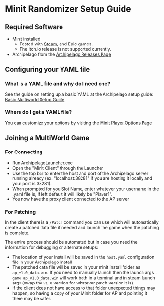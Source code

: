 # Minit Randomizer Setup Guide

## Required Software

- Minit installed
	- Tested with [Steam](https://store.steampowered.com/app/609490/Minit/), and Epic games.
	- The itch.io release is not supported currently.
- Archipelago from the [Archipelago Releases Page](https://github.com/ArchipelagoMW/Archipelago/releases)

## Configuring your YAML file

### What is a YAML file and why do I need one?

See the guide on setting up a basic YAML at the Archipelago setup
guide: [Basic Multiworld Setup Guide](/tutorial/Archipelago/setup/en)

### Where do I get a YAML file?

You can customize your options by visiting the [Minit Player Options Page](../player-options)

## Joining a MultiWorld Game

### For Connecting
* Run ArchipelagoLauncher.exe
* Open the "Minit Client" through the Launcher
* Use the top bar to enter the host and port of the Archipelago server running already
  (ex. "localhost:38281" if you are hosting it locally and your port is 38281).
* When prompted for you Slot Name, enter whatever your username in the .yaml file is,
  if left default it will likely be "Player1".
* You now have the proxy client connected to the AP server

### For Patching
In the client there is a `/Patch` command you can use which will automatically create a patched data file
if needed and launch the game when the patching is complete.

The entire process should be automated but in case you need the information for debugging or alternate setups:
* The location of your install will be saved in the `host.yaml` configuration file in your Archipelago Install
* The patched data file will be saved in your minit install folder as `ap_v1.0_data.win`. If you need to manually
  launch then the launch args `-game ap_v1.0_data.win` will work both in a terminal and in steam launch args
  (swap the `v1.0` version for whatever patch version it is).
* If the client does not have access to that folder unexpected things may happen, so having a copy of your Minit folder
  for AP and pointing it there may be safer.
